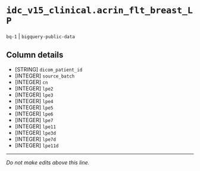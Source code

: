 # `idc_v15_clinical.acrin_flt_breast_LP`
`bq-1` | `bigquery-public-data`

## Column details
* [STRING]    `dicom_patient_id`
* [INTEGER]   `source_batch`
* [INTEGER]   `cn`
* [INTEGER]   `lpe2`
* [INTEGER]   `lpe3`
* [INTEGER]   `lpe4`
* [INTEGER]   `lpe5`
* [INTEGER]   `lpe6`
* [INTEGER]   `lpe7`
* [INTEGER]   `lpe11`
* [INTEGER]   `lpe3d`
* [INTEGER]   `lpe7d`
* [INTEGER]   `lpe11d`

-------------------------------------------------------------------------------
*Do not make edits above this line.*
